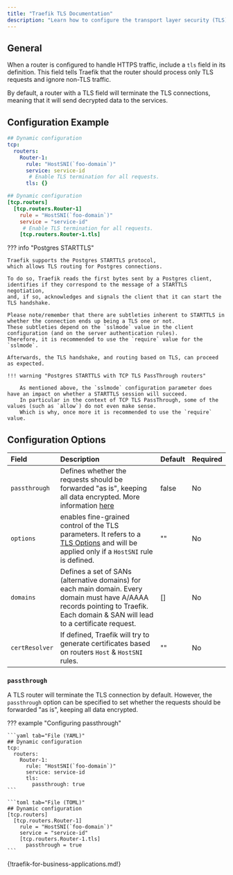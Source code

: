 ```yaml
---
title: "Traefik TLS Documentation"
description: "Learn how to configure the transport layer security (TLS) connection for TCP services in Traefik Proxy. Read the technical documentation."
---
```


## General

When a router is configured to handle HTTPS traffic, include a `tls` field in its definition. This field tells Traefik that the router should process only TLS requests and ignore non-TLS traffic.

By default, a router with a TLS field will terminate the TLS connections, meaning that it will send decrypted data to the services.

## Configuration Example

```yaml tab="File (YAML)"
## Dynamic configuration
tcp:
  routers:
    Router-1:
      rule: "HostSNI(`foo-domain`)"
      service: service-id
       # Enable TLS termination for all requests.
      tls: {}
```

```toml tab="File (TOML)"
## Dynamic configuration
[tcp.routers]
  [tcp.routers.Router-1]
    rule = "HostSNI(`foo-domain`)"
    service = "service-id"
     # Enable TLS termination for all requests.
    [tcp.routers.Router-1.tls]
```

??? info "Postgres STARTTLS"

    Traefik supports the Postgres STARTTLS protocol,
    which allows TLS routing for Postgres connections.

    To do so, Traefik reads the first bytes sent by a Postgres client,
    identifies if they correspond to the message of a STARTTLS negotiation,
    and, if so, acknowledges and signals the client that it can start the TLS handshake.

    Please note/remember that there are subtleties inherent to STARTTLS in whether the connection ends up being a TLS one or not.
    These subtleties depend on the `sslmode` value in the client configuration (and on the server authentication rules).
    Therefore, it is recommended to use the `require` value for the `sslmode`.

    Afterwards, the TLS handshake, and routing based on TLS, can proceed as expected.

    !!! warning "Postgres STARTTLS with TCP TLS PassThrough routers"

        As mentioned above, the `sslmode` configuration parameter does have an impact on whether a STARTTLS session will succeed.
        In particular in the context of TCP TLS PassThrough, some of the values (such as `allow`) do not even make sense.
        Which is why, once more it is recommended to use the `require` value.

## Configuration Options

| Field   | Description  | Default    | Required |
|:------------------|:--------------------|:-----------------------------------------------|:---------|
|`passthrough`| Defines whether the requests should be forwarded "as is", keeping all data encrypted. More information [here](#passthrough) | false | No |
|`options`| enables fine-grained control of the TLS parameters. It refers to a [TLS Options](../http/tls/tls-certificates.md#tls-options) and will be applied only if a `HostSNI` rule is defined. | "" | No |
|`domains`| Defines a set of SANs (alternative domains) for each main domain. Every domain must have A/AAAA records pointing to Traefik. Each domain & SAN will lead to a certificate request.| [] | No |
|`certResolver`| If defined, Traefik will try to generate certificates based on routers `Host` & `HostSNI` rules. | "" | No |

### `passthrough`

A TLS router will terminate the TLS connection by default.
However, the `passthrough` option can be specified to set whether the requests should be forwarded "as is", keeping all data encrypted.

??? example "Configuring passthrough"

    ```yaml tab="File (YAML)"
    ## Dynamic configuration
    tcp:
      routers:
        Router-1:
          rule: "HostSNI(`foo-domain`)"
          service: service-id
          tls:
            passthrough: true
    ```

    ```toml tab="File (TOML)"
    ## Dynamic configuration
    [tcp.routers]
      [tcp.routers.Router-1]
        rule = "HostSNI(`foo-domain`)"
        service = "service-id"
        [tcp.routers.Router-1.tls]
          passthrough = true
    ```

{!traefik-for-business-applications.md!}
